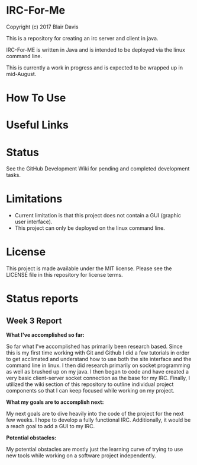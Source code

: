 # IRC-For-Me
Copyright (c) 2017 Blair Davis

This is a repository for creating an irc server and client in java.

IRC-For-ME is written in Java and is intended to be deployed via the linux command line.

This is currently a work in progress and is expected to be wrapped up in mid-August.


# How To Use

# Useful Links

# Status

See the GitHub Development Wiki for pending and completed development tasks.

# Limitations
 * Current limitation is that this project does not contain a GUI (graphic user interface).
 * This project can only be deployed on the linux command line. 

# License
This project is made available under the MIT license. Please see the LICENSE file in this repository for license terms.

# Status reports

## Week 3 Report

  **What I've accomplished so far:**
  
  So far what I've accomplished has primarily been research based. Since this is my first time working with Git and Github I did a few tutorials in order to get acclimated and understand how to use both the site interface and the command line in linux. I then did research primarily on socket programming as well as brushed up on my java. I then began to code and have created a very basic client-server socket connection as the base for my IRC. Finally, I utilized the wiki section of this repository to outline individual project components so that I can keep focused while working on my project.  
  
  **What my goals are to accomplish next:**   
  
  My next goals are to dive heavily into the code of the project for the next few weeks. I hope to develop a fully functional IRC. Additionally, it would be a reach goal to add a GUI to my IRC.  
  
  **Potential obstacles:**    
  
  My potential obstacles are mostly just the learning curve of trying to use new tools while working on a software project independently.   
